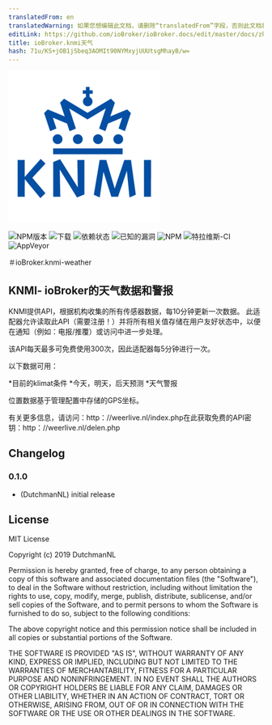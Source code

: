 ```yaml
---
translatedFrom: en
translatedWarning: 如果您想编辑此文档，请删除“translatedFrom”字段，否则此文档将再次自动翻译
editLink: https://github.com/ioBroker/ioBroker.docs/edit/master/docs/zh-cn/adapterref/iobroker.knmi-weather/README.md
title: ioBroker.knmi天气
hash: 71u/KS+jOB1jSbeq3AOMIt90NYMxyjUUUtsgMhayB/w=
---
```

![商标](../../../en/adapterref/iobroker.knmi-weather/admin/knmi-weather.png)

![NPM版本](http://img.shields.io/npm/v/iobroker.knmi-weather.svg)
![下载](https://img.shields.io/npm/dm/iobroker.knmi-weather.svg)
![依赖状态](https://img.shields.io/david/iobroker-community-adapters/iobroker.knmi-weather.svg)
![已知的漏洞](https://snyk.io/test/github/iobroker-community-adapters/ioBroker.knmi-weather/badge.svg)
![NPM](https://nodei.co/npm/iobroker.knmi-weather.png?downloads=true)
![特拉维斯-CI](http://img.shields.io/travis/iobroker-community-adapters/ioBroker.knmi-weather/master.svg)
![AppVeyor](https://ci.appveyor.com/api/projects/status/github/iobroker-community-adapters/ioBroker.knmi-weather?branch=master&svg=true)

＃ioBroker.knmi-weather
## KNMI- ioBroker的天气数据和警报
KNMI提供API，根据机构收集的所有传感器数据，每10分钟更新一次数据。
此适配器允许读取此API（需要注册！）并将所有相关值存储在用户友好状态中，以便在通知（例如：电报/推覆）或访问中进一步处理。

该API每天最多可免费使用300次，因此适配器每5分钟进行一次。

以下数据可用：

*目前的klimat条件
*今天，明天，后天预测
*天气警报

位置数据基于管理配置中存储的GPS坐标。

有关更多信息，请访问：http：//weerlive.nl/index.php在此获取免费的API密钥：http：//weerlive.nl/delen.php

## Changelog

### 0.1.0
* (DutchmanNL) initial release

## License
MIT License

Copyright (c) 2019 DutchmanNL

Permission is hereby granted, free of charge, to any person obtaining a copy
of this software and associated documentation files (the "Software"), to deal
in the Software without restriction, including without limitation the rights
to use, copy, modify, merge, publish, distribute, sublicense, and/or sell
copies of the Software, and to permit persons to whom the Software is
furnished to do so, subject to the following conditions:

The above copyright notice and this permission notice shall be included in all
copies or substantial portions of the Software.

THE SOFTWARE IS PROVIDED "AS IS", WITHOUT WARRANTY OF ANY KIND, EXPRESS OR
IMPLIED, INCLUDING BUT NOT LIMITED TO THE WARRANTIES OF MERCHANTABILITY,
FITNESS FOR A PARTICULAR PURPOSE AND NONINFRINGEMENT. IN NO EVENT SHALL THE
AUTHORS OR COPYRIGHT HOLDERS BE LIABLE FOR ANY CLAIM, DAMAGES OR OTHER
LIABILITY, WHETHER IN AN ACTION OF CONTRACT, TORT OR OTHERWISE, ARISING FROM,
OUT OF OR IN CONNECTION WITH THE SOFTWARE OR THE USE OR OTHER DEALINGS IN THE
SOFTWARE.